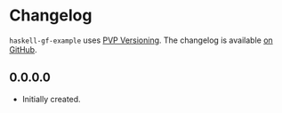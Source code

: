 # Changelog

`haskell-gf-example` uses [PVP Versioning][1].
The changelog is available [on GitHub][2].

## 0.0.0.0

* Initially created.

[1]: https://pvp.haskell.org
[2]: https://github.com/anka-213/haskell-gf-example/releases
